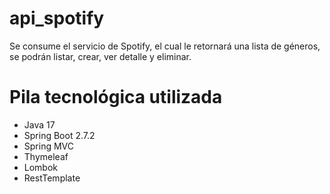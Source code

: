 # api_spotify
Se consume el servicio de Spotify, el cual le retornará una lista de géneros, se podrán listar, crear, ver detalle y eliminar.

# Pila tecnológica utilizada
* Java 17
* Spring Boot 2.7.2
* Spring MVC
* Thymeleaf
* Lombok
* RestTemplate
